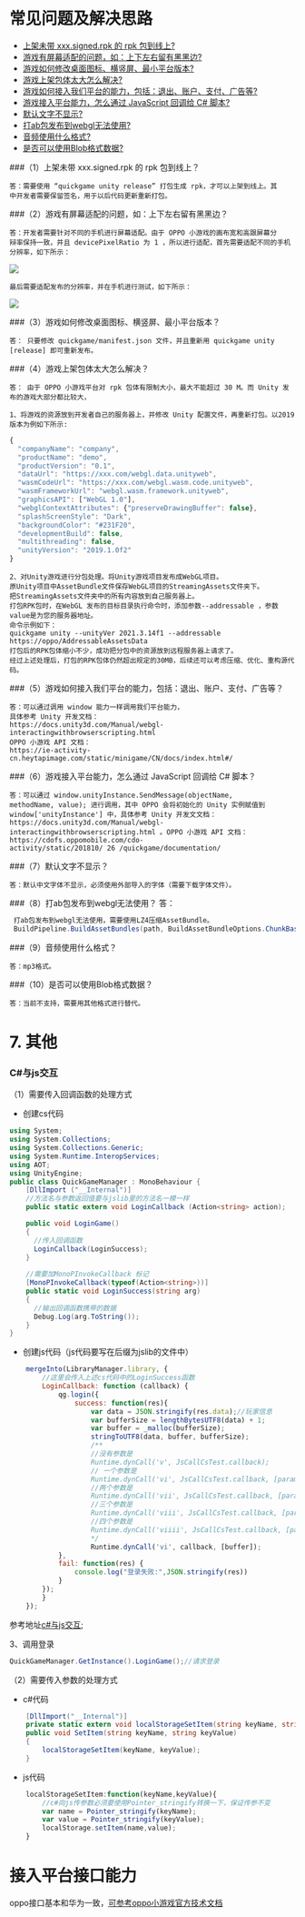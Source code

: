 # 常见问题及解决思路
-   [上架未带 xxx.signed.rpk 的 rpk 包到线上?](#section2023_0506_003_001)
-   [游戏有屏幕适配的问题，如：上下左右留有⿊黑边?](#section2023_0506_003_002)
-   [游戏如何修改桌面图标、横竖屏、最小平台版本?](#section2023_0506_003_003)
-   [游戏上架包体太大怎么解决?](#section2023_0506_003_004)
-   [游戏如何接入我们平台的能力，包括：退出、账户、支付、广告等?](#section2023_0506_003_005)
-   [游戏接入平台能力，怎么通过 JavaScript 回调给 C# 脚本?](#section2023_0506_003_006)
-   [默认文字不显示?](#section2023_0506_003_007)
-   [打ab包发布到webgl无法使用?](#section2023_0506_003_008)
-   [音频使用什么格式?](#section2023_0506_003_009)
-   [是否可以使用Blob格式数据?](#section2023_0506_003_010)

###（1）上架未带 xxx.signed.rpk 的 rpk 包到线上？<a name="section2023_0506_003_001"></a>


```
答：需要使用 “quickgame unity release” 打包生成 rpk，才可以上架到线上。其
中开发者需要保留签名，用于以后代码更新重新打包。
```
###（2）游戏有屏幕适配的问题，如：上下左右留有⿊黑边？<a name="section2023_0506_003_002"></a>
```
答：开发者需要针对不同的手机进行屏幕适配。由于 OPPO 小游戏的画布宽和高跟屏幕分
辩率保持一致，并且 devicePixelRatio 为 1 ，所以进行适配，首先需要适配不同的手机
分辨率，如下所示：
```
![](asset/4.png)

```
最后需要适配发布的分辨率，并在手机进行测试，如下所示：
```
![](asset/5.png)

###（3）游戏如何修改桌面图标、横竖屏、最小平台版本？<a name="section2023_0506_003_003"></a>

```
答： 只要修改 quickgame/manifest.json 文件，并且重新用 quickgame unity [release] 即可重新发布。
```
###（4）游戏上架包体太大怎么解决？<a name="section2023_0506_003_004"></a>

```
答： 由于 OPPO 小游戏平台对 rpk 包体有限制大小，最大不能超过 30 M。而 Unity 发布的游戏大部分都比较大，
```
```
1、将游戏的资源放到开发者自己的服务器上，并修改 Unity 配置文件，再重新打包。以2019版本为例如下所示:
```
```javascript
{
  "companyName": "company",
  "productName": "demo",
  "productVersion": "0.1",
  "dataUrl": "https://xxx.com/webgl.data.unityweb",
  "wasmCodeUrl": "https://xxx.com/webgl.wasm.code.unityweb",
  "wasmFrameworkUrl": "webgl.wasm.framework.unityweb",
  "graphicsAPI": ["WebGL 1.0"],
  "webglContextAttributes": {"preserveDrawingBuffer": false},
  "splashScreenStyle": "Dark",
  "backgroundColor": "#231F20",
  "developmentBuild": false,
  "multithreading": false,
  "unityVersion": "2019.1.0f2"
}
```
```
2、对Unity游戏进行分包处理。将Unity游戏项目发布成WebGL项目。
原Unity项目中AssetBundle文件保存WebGL项目的StreamingAssets文件夹下。
把StreamingAssets文件夹中的所有内容放到自己服务器上。
打包RPK包时，在WebGL 发布的目标目录执行命令时，添加参数--addressable ，参数value是为您的服务器地址。
命令示例如下：
quickgame unity --unityVer 2021.3.14f1 --addressable https://oppo/AddressableAssetsData 
打包后的RPK包体缩小不少，成功把分包中的资源放到远程服务器上请求了。
经过上述处理后，打包的RPK包体仍然超出规定的30MB，后续还可以考虑压缩、优化、重构源代码。
```
###（5）游戏如何接入我们平台的能力，包括：退出、账户、支付、广告等？<a name="section2023_0506_003_005"></a>

```
答：可以通过调用 window 能力一样调用我们平台能力，
具体参考 Unity 开发文档：
https://docs.unity3d.com/Manual/webgl-interactingwithbrowserscripting.html 
OPPO 小游戏 API 文档：
https://ie-activity-cn.heytapimage.com/static/minigame/CN/docs/index.html#/
```
###（6）游戏接入平台能力，怎么通过 JavaScript 回调给 C# 脚本？<a name="section2023_0506_003_006"></a>

```
答：可以通过 window.unityInstance.SendMessage(objectName,
methodName, value); 进行调用，其中 OPPO 会将初始化的 Unity 实例赋值到
window['unityInstance'] 中，具体参考 Unity 开发⽂文档：
https://docs.unity3d.com/Manual/webgl-
interactingwithbrowserscripting.html 。OPPO 小游戏 API 文档：
https://cdofs.oppomobile.com/cdo-
activity/static/201810/ 26 /quickgame/documentation/
```
###（7）默认文字不显示？<a name="section2023_0506_003_007"></a>
```
答：默认中文字体不显示，必须使用外部导入的字体（需要下载字体文件）。
```

###（8）打ab包发布到webgl无法使用？<a name="section2023_0506_003_008"></a>
答：
```c#
 打ab包发布到webgl无法使用，需要使用LZ4压缩AssetBundle。
 BuildPipeline.BuildAssetBundles(path, BuildAssetBundleOptions.ChunkBasedCompression, BuildTarget.WebGL);
```

###（9）音频使用什么格式？<a name="section2023_0506_003_009"></a>
```
答：mp3格式。
```

###（10）是否可以使用Blob格式数据？<a name="section2023_0506_003_010"></a>
```
答：当前不支持，需要用其他格式进行替代。
```

# 7. 其他
### C#与js交互

（1）需要传入回调函数的处理方式

- 创建cs代码
```c#
using System;
using System.Collections;
using System.Collections.Generic;
using System.Runtime.InteropServices;
using AOT;
using UnityEngine;
public class QuickGameManager : MonoBehaviour {
    [DllImport ("__Internal")]
    //方法名与参数返回值要与jslib里的方法名一模一样
    public static extern void LoginCallback (Action<string> action);

    public void LoginGame()
    {
      //传入回调函数
      LoginCallback(LoginSuccess);
    }
  
    //需要加MonoPInvokeCallback 标记
    [MonoPInvokeCallback(typeof(Action<string>))]
    public static void LoginSuccess(string arg)
    {
      //输出回调函数携带的数据
      Debug.Log(arg.ToString());
    }
}
```
- 创建js代码（js代码要写在后缀为jslib的文件中）
```javascript
    mergeInto(LibraryManager.library, {
        //这里会传入上述cs代码中的LoginSuccess函数
        LoginCallback: function (callback) {
            qg.login({
                success: function(res){ 
                    var data = JSON.stringify(res.data);//玩家信息
                    var bufferSize = lengthBytesUTF8(data) + 1;
                    var buffer = _malloc(bufferSize);
                    stringToUTF8(data, buffer, bufferSize);
                    /**
                    //没有参数是
                    Runtime.dynCall('v', JsCallCsTest.callback);
                    // 一个参数是
                    Runtime.dynCall('vi', JsCallCsTest.callback, [param1]);
                    //两个参数是
                    Runtime.dynCall('vii', JsCallCsTest.callback, [param1, param2]);
                    //三个参数是
                    Runtime.dynCall('viii', JsCallCsTest.callback, [param1, param2, param3]);
                    //四个参数是
                    Runtime.dynCall('viiii', JsCallCsTest.callback, [param1, param2, param3, param4]);
                    */
                    Runtime.dynCall('vi', callback, [buffer]);
            },
            fail: function(res) {
                console.log("登录失败:",JSON.stringify(res))
            }
        });
        }
    });
```
参考地址[c#与js交互](https://forum.unity.com/threads/webgl-throwing-abort-104-on-callback-from-jslib-function.534720/);

3、调用登录
```c#
QuickGameManager.GetInstance().LoginGame();//请求登录
```

（2）需要传入参数的处理方式

- c#代码
```c#
    [DllImport("__Internal")]
    private static extern void localStorageSetItem(string keyName, string keyValue);
    public void SetItem(string keyName, string keyValue)
    {
        localStorageSetItem(keyName, keyValue);
    }
```
- js代码
```javascript
    localStorageSetItem:function(keyName,keyValue){
        //c#向js传参数必须要使用Pointer_stringify转换一下，保证传参不变
        var name = Pointer_stringify(keyName);
        var value = Pointer_stringify(keyValue);
        localStorage.setItem(name,value);
    }
```


# 接入平台接口能力
oppo接口基本和华为一致，[可参考oppo小游戏官方技术文档](hhttps://ie-activity-cn.heytapimage.com/static/minigame/CN/docs/index.html#/)